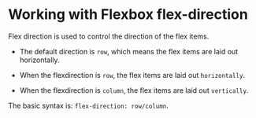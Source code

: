 # Working with Flexbox flex-direction

Flex direction is used to control the direction of the flex items.
- The default direction is `row`, which means the flex items are laid out horizontally.

- When the flexdirection is `row`, the flex items are laid out `horizontally`.
- When the flexdirection is `column`, the flex items are laid out `vertically`.

The basic syntax is: `flex-direction: row/column`.
